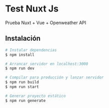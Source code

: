 # Test Nuxt Js

Prueba Nuxt + Vue + Openweather API

## Instalación

```bash
# Instalar dependencias
$ npm install

# Arrancar servidor en localhost:3000
$ npm run dev

# Compilar para producción y lanzar servidor
$ npm run build
$ npm run start

# Generar proyecto estático
$ npm run generate
```